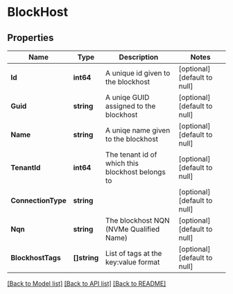 # BlockHost

## Properties
Name | Type | Description | Notes
------------ | ------------- | ------------- | -------------
**Id** | **int64** | A unique id given to the blockhost | [optional] [default to null]
**Guid** | **string** | A uniqe GUID assigned to the blockhost | [optional] [default to null]
**Name** | **string** | A uniqe name given to the blockhost | [optional] [default to null]
**TenantId** | **int64** | The tenant id of which this blockhost belongs to | [optional] [default to null]
**ConnectionType** | **string** |  | [optional] [default to null]
**Nqn** | **string** | The blockhost NQN (NVMe Qualified Name) | [optional] [default to null]
**BlockhostTags** | **[]string** | List of tags at the key:value format | [optional] [default to null]

[[Back to Model list]](../README.md#documentation-for-models) [[Back to API list]](../README.md#documentation-for-api-endpoints) [[Back to README]](../README.md)

